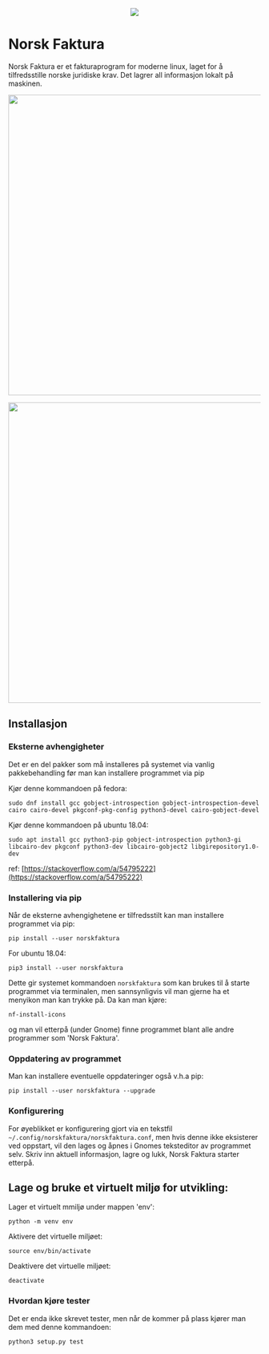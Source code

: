 <p align="center">
  <img src="https://raw.githubusercontent.com/morngrar/norskfaktura/master/norskfaktura/norskfaktura.png">
</p>

# Norsk Faktura


Norsk Faktura er et fakturaprogram for moderne linux, laget for å tilfredsstille norske juridiske krav. Det lagrer all informasjon lokalt på maskinen.

<p align="center">
  <img width="600" src="https://user-images.githubusercontent.com/6575679/112526840-b1139100-8da2-11eb-8a3e-4fa64f04f802.png">
</p>

<p align="center">
  <img width="600" src="https://user-images.githubusercontent.com/6575679/112526852-b375eb00-8da2-11eb-864a-63a8ddb1eaf1.png">
</p>

## Installasjon
### Eksterne avhengigheter

Det er en del pakker som må installeres på systemet via vanlig pakkebehandling før man kan installere programmet via pip

Kjør denne kommandoen på fedora:

    sudo dnf install gcc gobject-introspection gobject-introspection-devel cairo cairo-devel pkgconf-pkg-config python3-devel cairo-gobject-devel

Kjør denne kommandoen på ubuntu 18.04:

    sudo apt install gcc python3-pip gobject-introspection python3-gi libcairo-dev pkgconf python3-dev libcairo-gobject2 libgirepository1.0-dev

ref: [https://stackoverflow.com/a/54795222](https://stackoverflow.com/a/54795222)

### Installering via pip
Når de eksterne avhengighetene er tilfredsstilt kan man installere programmet via pip:

    pip install --user norskfaktura

For ubuntu 18.04:

    pip3 install --user norskfaktura

Dette gir systemet kommandoen `norskfaktura` som kan brukes til å starte programmet via terminalen, men sannsynligvis vil man gjerne ha et menyikon man kan trykke på. Da kan man kjøre:

    nf-install-icons

og man vil etterpå (under Gnome) finne programmet blant alle andre programmer som 'Norsk Faktura'.

### Oppdatering av programmet
Man kan installere eventuelle oppdateringer også v.h.a pip:

    pip install --user norskfaktura --upgrade


### Konfigurering
For øyeblikket er konfigurering gjort via en tekstfil `~/.config/norskfaktura/norskfaktura.conf`, men hvis denne ikke eksisterer ved oppstart, vil den lages og åpnes i Gnomes teksteditor av programmet selv. Skriv inn aktuell informasjon, lagre og lukk, Norsk Faktura starter etterpå.



## Lage og bruke et virtuelt miljø for utvikling:
Lager et virtuelt mmiljø under mappen 'env':

    python -m venv env

Aktivere det virtuelle miljøet:

    source env/bin/activate

Deaktivere det virtuelle miljøet:

    deactivate


### Hvordan kjøre tester

Det er enda ikke skrevet tester, men når de kommer på plass kjører man dem med denne kommandoen:

    python3 setup.py test
